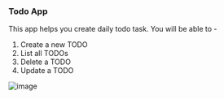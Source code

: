 
### Todo App
This app helps you create daily todo task.
You will be able to -
1. Create a new TODO
2. List all TODOs
3. Delete a TODO
4. Update a TODO


![image](https://github.com/sarswat001/todoapp/assets/50901866/bc5480d0-1454-47b8-9072-da9b27c725c3)
